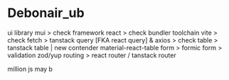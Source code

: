 # Debonair_ub

ui library mui > check
framework react > check
bundler toolchain vite > check
fetch > tanstack query [FKA react query] & axios > check
table > tanstack table | new contender material-react-table
form > formic
form > validation zod/yup
routing > react router / tanstack router

million js may b
